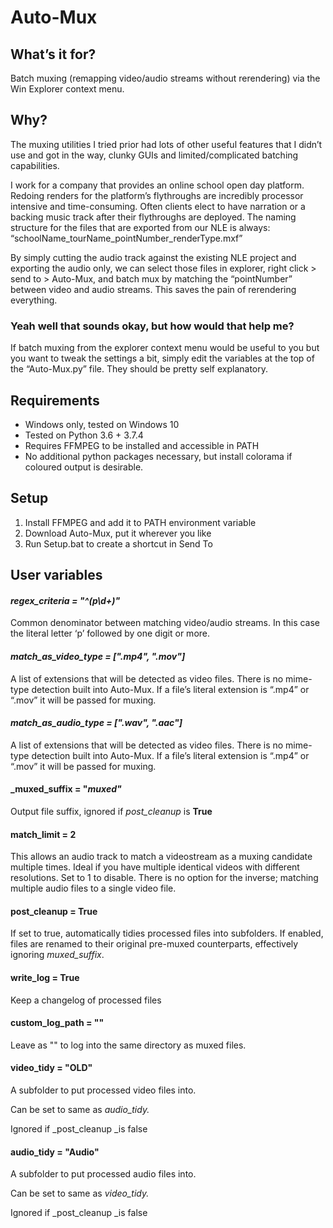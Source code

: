# Auto-Mux


## What’s it for?

Batch muxing (remapping video/audio streams without rerendering) via the Win Explorer context menu.


## Why?

The muxing utilities I tried prior had lots of other useful features that I didn’t use and got in the way, clunky GUIs and limited/complicated batching capabilities. 

I work for a company that provides an online school open day platform. Redoing renders for the platform’s flythroughs are incredibly processor intensive and time-consuming. Often clients elect to have narration or a backing music track after their flythroughs are deployed. The naming structure for the files that are exported from our NLE is always: “schoolName_tourName_pointNumber_renderType.mxf”

By simply cutting the audio track against the existing NLE project and exporting the audio only, we can select those files in explorer, right click > send to > Auto-Mux, and batch mux by matching the “pointNumber” between video and audio streams. This saves the pain of rerendering everything.


### Yeah well that sounds okay, but how would that help me?

If batch muxing from the explorer context menu would be useful to you but you want to tweak the settings a bit, simply edit the variables at the top of the “Auto-Mux.py” file. They should be pretty self explanatory.


## Requirements



*   Windows only, tested on Windows 10
*   Tested on Python 3.6 + 3.7.4
*   Requires FFMPEG to be installed and accessible in PATH
*   No additional python packages necessary, but install colorama if coloured output is desirable.


## Setup



1. Install FFMPEG and add it to PATH environment variable
2. Download Auto-Mux, put it wherever you like
3. Run Setup.bat to create a shortcut in Send To


## User variables


#### _regex_criteria = "^(p\d+)"_

Common denominator between matching video/audio streams. In this case the literal letter ‘p’ followed by one digit or more.


#### _match_as_video_type = [".mp4", ".mov"]_

A list of extensions that will be detected as video files. There is no mime-type detection built into Auto-Mux. If a file’s literal extension is “.mp4” or “.mov” it will be passed for muxing.


#### _match_as_audio_type = [".wav", ".aac"]_

A list of extensions that will be detected as video files. There is no mime-type detection built into Auto-Mux. If a file’s literal extension is “.mp4” or “.mov” it will be passed for muxing.


#### _muxed_suffix = "_muxed"_

Output file suffix, ignored if _post_cleanup_ is **True**


#### match_limit = 2 

This allows an audio track to match a videostream as a muxing candidate multiple times. Ideal if you have multiple identical videos with different resolutions. Set to 1 to disable. There is no option for the inverse; matching multiple audio files to a single video file. 


#### post_cleanup = True

If set to true, automatically tidies processed files into subfolders. If enabled, files are renamed to their original pre-muxed counterparts, effectively ignoring _muxed_suffix_.


#### write_log = True

Keep a changelog of processed files


#### custom_log_path = ""

Leave as "" to log into the same directory as muxed files.


#### video_tidy = "OLD"

A subfolder to put processed video files into.

Can be set to same as _audio_tidy._

Ignored if _post_cleanup _is false


#### audio_tidy = "Audio"

A subfolder to put processed audio files into.

Can be set to same as _video_tidy._

Ignored if _post_cleanup _is false
